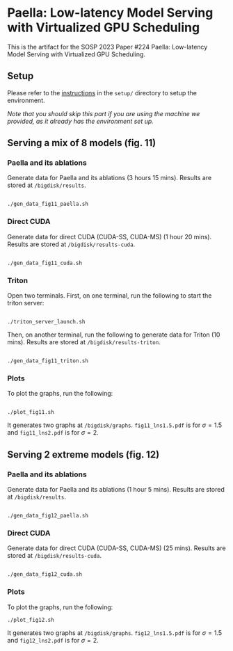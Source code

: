 # Paella: Low-latency Model Serving with Virtualized GPU Scheduling

This is the artifact for the SOSP 2023 Paper #224 Paella: Low-latency Model Serving with Virtualized GPU Scheduling.

## Setup

Please refer to the [instructions](setup/README.md) in the `setup/` directory to setup the environment.

*Note that you should skip this part if you are using the machine we provided, as it already has the environment set up.*

## Serving a mix of 8 models (fig. 11)

### Paella and its ablations

Generate data for Paella and its ablations (3 hours 15 mins). Results are stored at `/bigdisk/results`.

```

./gen_data_fig11_paella.sh

```

### Direct CUDA

Generate data for direct CUDA (CUDA-SS, CUDA-MS) (1 hour 20 mins). Results are stored at `/bigdisk/results-cuda`.

```

./gen_data_fig11_cuda.sh

```

### Triton

Open two terminals. First, on one terminal, run the following to start the triton server:

```

./triton_server_launch.sh

```

Then, on another terminal, run the following to generate data for Triton (10 mins). Results are stored at `/bigdisk/results-triton`.

```

./gen_data_fig11_triton.sh

```

### Plots

To plot the graphs, run the following:

```

./plot_fig11.sh

```

It generates two graphs at `/bigdisk/graphs`. `fig11_lns1.5.pdf` is for $\sigma=1.5$ and `fig11_lns2.pdf` is for $\sigma=2$.

## Serving 2 extreme models (fig. 12)

### Paella and its ablations

Generate data for Paella and its ablations (1 hour 5 mins). Results are stored at `/bigdisk/results`.

```

./gen_data_fig12_paella.sh

```

### Direct CUDA

Generate data for direct CUDA (CUDA-SS, CUDA-MS) (25 mins). Results are stored at `/bigdisk/results-cuda`.

```

./gen_data_fig12_cuda.sh

```

### Plots

To plot the graphs, run the following:

```
./plot_fig12.sh
```

It generates two graphs at `/bigdisk/graphs`. `fig12_lns1.5.pdf` is for $\sigma=1.5$ and `fig12_lns2.pdf` is for $\sigma=2$.

